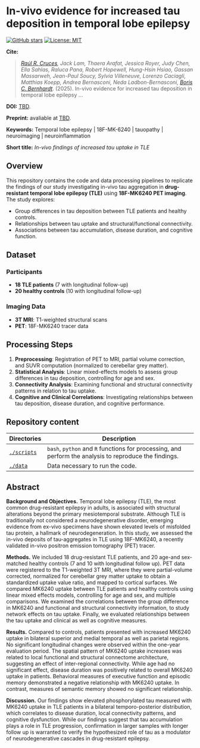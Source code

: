 # In-vivo evidence for increased tau deposition in temporal lobe epilepsy  

[![GitHub stars](https://img.shields.io/github/stars/MICA-MNI/in-vivo_tauPET-mk6240_TLE.svg?style=flat&label=%E2%AD%90%EF%B8%8F%20stars&color=brightgreen)](https://github.com/MICA-MNI/in-vivo_tauPET-mk6240_TLE/stargazers)
[![License: MIT](https://img.shields.io/github/license/MICA-MNI/in-vivo_tauPET-mk6240_TLE)](https://mit-license.org)

**Cite:** 
> *[Raúl R. Cruces](mailto:raul.rodriguezcruces@mcgill.ca), Jack Lam, Thaera Arafat, Jessica Royer, Judy Chen, Ella Sahlas, Raluca Pana, Robert Hopewell, Hung-Hsin Hsiao, Gassan Massarweh, Jean-Paul Soucy, Sylvia Villeneuve, Lorenzo Caciagli, Matthias Koepp, Andrea Bernasconi, Neda Ladbon-Bernasconi, [Boris C. Bernhardt](mailto:boris.bernhardt@mcgill.ca)*. (2025). In-vivo evidence for increased tau deposition in temporal lobe epilepsy ... 

**DOI:** [TBD]().  

**Preprint:** avaliable at [TBD]().   

**Keywords:** Temporal lobe epilepsy | 18F-MK-6240 | tauopathy | neuroimaging | neuroinflammation
 
**Short title:** *In-vivo findings of increased tau uptake in TLE*


## Overview  
This repository contains the code and data processing pipelines to replicate the findings of our study investigating in-vivo tau aggregation in **drug-resistant temporal lobe epilepsy (TLE)** using **18F-MK6240 PET imaging**. The study explores:  

- Group differences in tau deposition between TLE patients and healthy controls.  
- Relationships between tau uptake and structural/functional connectivity.  
- Associations between tau accumulation, disease duration, and cognitive function.  

## Dataset  
### Participants  
- **18 TLE patients** (7 with longitudinal follow-up)  
- **20 healthy controls** (10 with longitudinal follow-up)  

### Imaging Data  
- **3T MRI**: T1-weighted structural scans  
- **PET**: 18F-MK6240 tracer data  

## Processing Steps  
1. **Preprocessing**: Registration of PET to MRI, partial volume correction, and SUVR computation (normalized to cerebellar grey matter).  
2. **Statistical Analysis**: Linear mixed-effects models to assess group differences in tau deposition, controlling for age and sex.  
3. **Connectivity Analysis**: Examining functional and structural connectivity patterns in relation to tau uptake.  
4. **Cognitive and Clinical Correlations**: Investigating relationships between tau deposition, disease duration, and cognitive performance.  

 ## Repository content
 | Directories   | Description                                                                                                                                                                                                                                                                             |
|---------------|-----------------------------------------------------------------------------------------------------------------------------------------------------------------------------------------------------------------------------------------------------------------------------------------|
| [`./scripts`](https://github.com/MICA-MNI/in-vivo_tauPET-mk6240_TLE/tree/master/scripts)      | `bash`, `python` and `R` functions for processing, and perform the analysis to reproduce the findings.                                                                                                                                                                                               |
| [`./data`](https://github.com/MICA-MNI/in-vivo_tauPET-mk6240_TLE/tree/master/data) | Data necessary to run the code.                                                                                                                                                                                                                                         |

## Abstract

**Background and Objectives.** Temporal lobe epilepsy (TLE), the most common drug-resistant epilepsy in adults, is associated with structural alterations beyond the primary mesiotemporal substrate. Although TLE is traditionally not considered a neurodegenerative disorder, emerging evidence from ex-vivo specimens have shown elevated levels of misfolded tau protein, a hallmark of neurodegeneration. In this study, we assessed the in-vivo deposits of tau-aggregates in TLE using 18F-MK6240, a recently validated in-vivo positron emission tomography (PET) tracer.
 
**Methods.** We included 18 drug-resistant TLE patients, and 20 age-and sex-matched healthy controls (7 and 10 with longitudinal follow up). PET data were registered to the T1-weighted 3T MRI, where they were partial-volume corrected, normalized for cerebellar grey matter uptake to obtain a standardized uptake value ratio, and mapped to cortical surfaces. We compared MK6240 uptake between TLE patients and healthy controls using linear mixed effects models, controlling for age and sex, and multiple comparisons. We examined the correlations between the group difference in MK6240 and functional and structural connectivity information, to study network effects on tau uptake. Finally, we evaluated relationships between the tau uptake and clinical as well as cognitive measures.
 
**Results.** Compared to controls, patients presented with increased MK6240 uptake in bilateral superior and medial temporal as well as parietal regions. No significant longitudinal changes were observed within the one-year evaluation period. The spatial pattern of MK6240 uptake increases was related to local functional and structural connectome architecture, suggesting an effect of inter-regional connectivity. While age had no significant effect, disease duration was positively related to overall MK6240 uptake in patients. Behavioral measures of executive function and episodic memory demonstrated a negative relationship with MK6240 uptake. In contrast, measures of semantic memory showed no significant relationship.
 
**Discussion.** Our findings show elevated phosphorylated tau measured with MK6240 uptake in TLE patients in a bilateral temporo-posterior distribution, which correlates to disease duration, local connectivity patterns, and cognitive dysfunction.  While our findings suggest that tau accumulation plays a role in TLE progression, confirmation in larger samples with longer follow up is warranted to verify the hypothesized role of tau as a modulator of neurodegenerative cascades in drug-resistant epilepsy.

